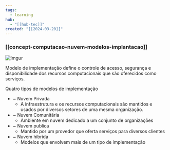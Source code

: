 ```yaml
---
tags:
  - learning
hub:
  - "[[hub-tec]]"
created: "[[2024-03-20]]"
---
```

### [[concept-computacao-nuvem-modelos-implantacao]]

![Imgur](https://i.imgur.com/hozoHCL.png)

Modelo de implementação define o controle de acesso, segurança e disponibilidade dos recursos computacionais que são oferecidos como serviços.

Quatro tipos de modelos de implementação 

- ~ Nuvem Privada
	- A infraestrutura e os recursos computacionais são mantidos e usados por diversos setores de uma mesma organização.
- ~ Nuvem Comunitária
	- Ambiente em nuvem dedicado a um conjunto de organizações
- ~ Nuvem publica
	- Mantido por um provedor que oferta serviços para diversos clientes
- ~ Nuvem hibrida
	- Modelos que envolvem mais de um tipo de implementação

